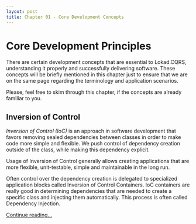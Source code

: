 ```yaml
---
layout: post
title: Chapter 01 - Core Development Concepts
---
```


# Core Development Principles

There are certain development concepts that are essential to Lokad.CQRS, understanding it properly and successfully delivering software. These concepts will be briefly mentioned in this chapter just to ensure that we are on the same page regarding the terminology and application scenarios.

Please, feel free to skim through this chapter, if the concepts are already familiar to you.

## Inversion of Control

_Inversion of Control (IoC)_ is an approach in software development that favors removing sealed dependencies between classes in order to make code more simple and flexible. We push control of dependency creation outside of the class, while making this dependency explicit.

Usage of Inversion of Control generally allows creating applications that are more flexible, unit-testable, simple and maintainable in the long run.

Often control over the dependency creation is delegated to specialized application blocks called Inversion of Control Containers. IoC containers are really good in determining dependencies that are needed to create a specific class and injecting them automatically. This process is often called Dependency Injection.

[Continue reading...](http://abdullin.com/wiki/inversion-of-control-ioc.html)